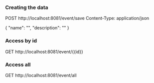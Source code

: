 ### Creating the data
POST http://localhost:8081/event/save
Content-Type: application/json

{
  "name": "",
  "description": ""
}



### Access by id
GET http://localhost:8081/event/{{id}}




### Access all
GET http://localhost:8081/event/all
